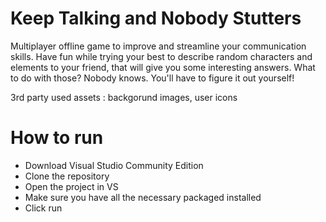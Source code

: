 # Keep Talking and Nobody Stutters 
Multiplayer offline game to improve and streamline your communication skills. Have fun while trying your best to describe random characters and elements to your friend, that will give you some interesting answers. What to do with those? Nobody knows. You'll have to figure it out yourself!

3rd party used assets :
backgorund images, user icons

# How to run

- Download Visual Studio Community Edition
- Clone the repository
- Open the project in VS
- Make sure you have all the necessary packaged installed
- Click run
